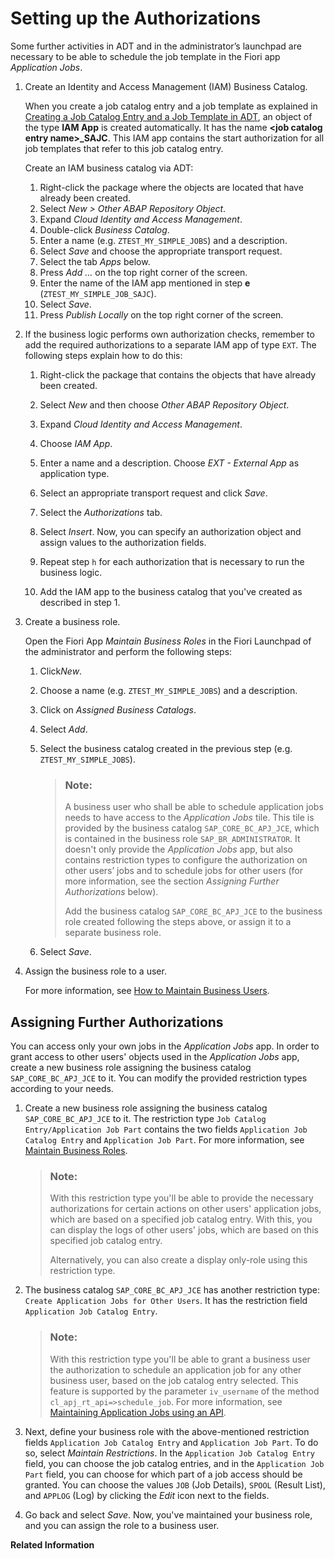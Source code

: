 <!-- loiobb559a5a4b654996a167d72273f28542 -->

# Setting up the Authorizations

Some further activities in ADT and in the administrator’s launchpad are necessary to be able to schedule the job template in the Fiori app *Application Jobs*.



1.  Create an Identity and Access Management \(IAM\) Business Catalog.

    When you create a job catalog entry and a job template as explained in [Creating a Job Catalog Entry and a Job Template in ADT](creating-a-job-catalog-entry-and-a-job-template-in-adt-949ba00.md), an object of the type **IAM App** is created automatically. It has the name **<job catalog entry name\>\_SAJC**. This IAM app contains the start authorization for all job templates that refer to this job catalog entry.

    Create an IAM business catalog via ADT:

    1.  Right-click the package where the objects are located that have already been created.
    2.  Select *New \> Other ABAP Repository Object*.
    3.  Expand *Cloud Identity and Access Management*.
    4.  Double-click *Business Catalog*.
    5.  Enter a name \(e.g. `ZTEST_MY_SIMPLE_JOBS`\) and a description.
    6.  Select *Save* and choose the appropriate transport request.
    7.  Select the tab *Apps* below.
    8.  Press *Add …* on the top right corner of the screen.
    9.  Enter the name of the IAM app mentioned in step **e** \(`ZTEST_MY_SIMPLE_JOB_SAJC`\).
    10. Select *Save*.
    11. Press *Publish Locally* on the top right corner of the screen.

2.  If the business logic performs own authorization checks, remember to add the required authorizations to a separate IAM app of type `EXT`. The following steps explain how to do this:

    1.  Right-click the package that contains the objects that have already been created.

    2.  Select *New* and then choose *Other ABAP Repository Object*.

    3.  Expand *Cloud Identity and Access Management*.

    4.  Choose *IAM App*.

    5.  Enter a name and a description. Choose *EXT - External App* as application type.

    6.  Select an appropriate transport request and click *Save*.

    7.  Select the *Authorizations* tab.

    8.  Select *Insert*. Now, you can specify an authorization object and assign values to the authorization fields.

    9.  Repeat step `h` for each authorization that is necessary to run the business logic.

    10. Add the IAM app to the business catalog that you've created as described in step 1.


3.  Create a business role.

    Open the Fiori App *Maintain Business Roles* in the Fiori Launchpad of the administrator and perform the following steps:

    1.  Click*New*.
    2.  Choose a name \(e.g. `ZTEST_MY_SIMPLE_JOBS`\) and a description.
    3.  Click on *Assigned Business Catalogs*.
    4.  Select *Add*.
    5.  Select the business catalog created in the previous step \(e.g. `ZTEST_MY_SIMPLE_JOBS`\).

        > ### Note:  
        > A business user who shall be able to schedule application jobs needs to have access to the *Application Jobs* tile. This tile is provided by the business catalog `SAP_CORE_BC_APJ_JCE`, which is contained in the business role `SAP_BR_ADMINISTRATOR`. It doesn't only provide the *Application Jobs* app, but also contains restriction types to configure the authorization on other users’ jobs and to schedule jobs for other users \(for more information, see the section *Assigning Further Authorizations* below\).
        > 
        > Add the business catalog `SAP_CORE_BC_APJ_JCE` to the business role created following the steps above, or assign it to a separate business role.

    6.  Select *Save*.

4.  Assign the business role to a user.

    For more information, see [How to Maintain Business Users](../50-administration-and-ops/how-to-maintain-business-users-db1d0b4.md).




<a name="loiobb559a5a4b654996a167d72273f28542__section_zrj_2wb_s4b"/>

## Assigning Further Authorizations

You can access only your own jobs in the *Application Jobs* app. In order to grant access to other users' objects used in the *Application Jobs* app, create a new business role assigning the business catalog `SAP_CORE_BC_APJ_JCE` to it. You can modify the provided restriction types according to your needs.

1.  Create a new business role assigning the business catalog `SAP_CORE_BC_APJ_JCE` to it. The restriction type `Job Catalog Entry/Application Job Part` contains the two fields `Application Job Catalog Entry` and `Application Job Part`. For more information, see [Maintain Business Roles](../50-administration-and-ops/maintain-business-roles-8980ad0.md).

    > ### Note:  
    > With this restriction type you'll be able to provide the necessary authorizations for certain actions on other users' application jobs, which are based on a specified job catalog entry. With this, you can display the logs of other users' jobs, which are based on this specified job catalog entry.
    > 
    > Alternatively, you can also create a display only-role using this restriction type.

2.  The business catalog `SAP_CORE_BC_APJ_JCE` has another restriction type: `Create Application Jobs for Other Users`. It has the restriction field `Application Job Catalog Entry`.

    > ### Note:  
    > With this restriction type you'll be able to grant a business user the authorization to schedule an application job for any other business user, based on the job catalog entry selected. This feature is supported by the parameter `iv_username` of the method `cl_apj_rt_api=>schedule_job`. For more information, see [Maintaining Application Jobs using an API](maintaining-application-jobs-using-an-api-1491e6c.md).

3.  Next, define your business role with the above-mentioned restriction fields `Application Job Catalog Entry` and `Application Job Part`. To do so, select *Maintain Restrictions*. In the `Application Job Catalog Entry` field, you can choose the job catalog entries, and in the `Application Job Part` field, you can choose for which part of a job access should be granted. You can choose the values `JOB` \(Job Details\), `SPOOL` \(Result List\), and `APPLOG` \(Log\) by clicking the *Edit* icon next to the fields.

4.  Go back and select *Save*. Now, you've maintained your business role, and you can assign the role to a business user.


**Related Information**  




